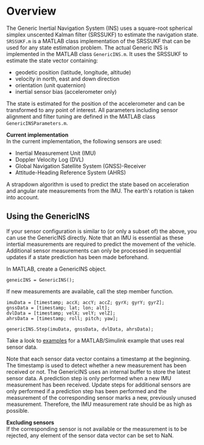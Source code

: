 # Overview
The Generic Inertial Navigation System (INS) uses a square-root spherical simplex unscented Kalman filter (SRSSUKF) to estimate the navigation state.
`SRSSUKF.m` is a MATLAB class implementation of the SRSSUKF that can be used for any state estimation problem.
The actual Generic INS is implemented in the MATLAB class `GenericINS.m`. It uses the SRSSUKF to estimate the state vector containing:
- geodetic position (latitude, longitude, altitude)
- velocity in north, east and down direction
- orientation (unit quaternion)
- inertial sensor bias (accelerometer only)

The state is estimated for the position of the accelerometer and can be transformed to any point of interest.
All parameters including sensor alignment and filter tuning are defined in the MATLAB class `GenericINSParameters.m`.

**Current implementation**<br>
In the current implementation, the following sensors are used:
- Inertial Measurement Unit (IMU)
- Doppler Velocity Log (DVL)
- Global Navigation Satellite System (GNSS)-Receiver
- Attitude-Heading Reference System (AHRS)

A strapdown algorithm is used to predict the state based on acceleration and angular rate measurements from the IMU.
The earth's rotation is taken into account.

## Using the GenericINS
If your sensor configuration is similar to (or only a subset of) the above, you can use the GenericINS directly.
Note that an IMU is essential as these intertial measurements are required to predict the movement of the vehicle.
Additional sensor measurements can only be processed in sequential updates if a state prediction has been made beforehand.

In MATLAB, create a GenericINS object.
```
geneicINS = GenericINS();
```
If new measurements are available, call the step member function.
```
imuData = [timestamp; accX; accY; accZ; gyrX; gyrY; gyrZ];
gnssData = [timestamp; lat; lon; alt];
dvlData = [timestamp; velX; velY; velZ];
ahrsData = [timestamp; roll; pitch; yaw];

genericINS.Step(imuData, gnssData, dvlData, ahrsData);
```
Take a look to [examples](../examples/) for a MATLAB/Simulink example that uses real sensor data.

Note that each sensor data vector contains a timestamp at the beginning.
The timestamp is used to detect whether a new measurement has been received or not.
The GenericINS uses an internal buffer to store the latest sensor data.
A prediction step is only performed when a new IMU measurement has been received.
Update steps for additional sensors are only performed if a prediction step has been performed and the measurement of the corresponding sensor marks a new, previously unused measurement.
Therefore, the IMU measurement rate should be as high as possible.

**Excluding sensors**<br>
If the corresponding sensor is not available or the measurement is to be rejected, any element of the sensor data vector can be set to NaN.

